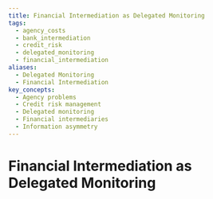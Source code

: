 ```yaml
---
title: Financial Intermediation as Delegated Monitoring
tags:
  - agency_costs
  - bank_intermediation
  - credit_risk
  - delegated_monitoring
  - financial_intermediation
aliases:
  - Delegated Monitoring
  - Financial Intermediation
key_concepts:
  - Agency problems
  - Credit risk management
  - Delegated monitoring
  - Financial intermediaries
  - Information asymmetry
---
```


# Financial Intermediation as Delegated Monitoring
